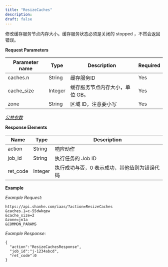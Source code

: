 ```yaml
---
title: "ResizeCaches"
description: 
draft: false
---
```




修改缓存服务节点内存大小。缓存服务状态必须是关闭的 stopped ，不然会返回错误。

**Request Parameters**

| Parameter name | Type | Description | Required |
| --- | --- | --- | --- |
| caches.n | String | 缓存服务ID | Yes |
| cache_size | Integer | 缓存服务节点内存大小，单位 GB。 | Yes |
| zone | String | 区域 ID，注意要小写 | Yes |

[_公共参数_](../../../parameters/)

**Response Elements**

| Name | Type | Description |
| --- | --- | --- |
| action | String | 响应动作 |
| job_id | String | 执行任务的 Job ID |
| ret_code | Integer | 执行成功与否，0 表示成功，其他值则为错误代码 |

**Example**

_Example Request_:

```
https://api.shanhe.com/iaas/?action=ResizeCaches
&caches.1=c-55dwkqew
&cache_size=2
&zone=jn1a
&COMMON_PARAMS
```

_Example Response_:

```
{
  "action":"ResizeCachesResponse",
  "job_id":"j-1234abcd",
  "ret_code":0
}
```
